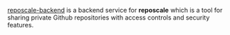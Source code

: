 [reposcale-backend](https://github.com/reposcale/reposcale-backend) is a backend service for **reposcale** which is a tool for sharing private Github repositories with access controls and security features.